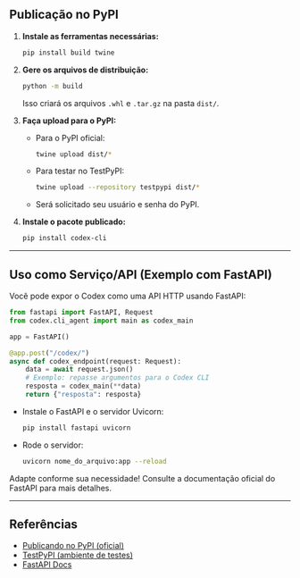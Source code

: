## Publicação no PyPI

1. **Instale as ferramentas necessárias:**
   ```bash
   pip install build twine
   ```
2. **Gere os arquivos de distribuição:**
   ```bash
   python -m build
   ```
   Isso criará os arquivos `.whl` e `.tar.gz` na pasta `dist/`.
3. **Faça upload para o PyPI:**
   - Para o PyPI oficial:
     ```bash
     twine upload dist/*
     ```
   - Para testar no TestPyPI:
     ```bash
     twine upload --repository testpypi dist/*
     ```
   - Será solicitado seu usuário e senha do PyPI.

4. **Instale o pacote publicado:**
   ```bash
   pip install codex-cli
   ```

---

## Uso como Serviço/API (Exemplo com FastAPI)

Você pode expor o Codex como uma API HTTP usando FastAPI:

```python
from fastapi import FastAPI, Request
from codex.cli_agent import main as codex_main

app = FastAPI()

@app.post("/codex/")
async def codex_endpoint(request: Request):
    data = await request.json()
    # Exemplo: repasse argumentos para o Codex CLI
    resposta = codex_main(**data)
    return {"resposta": resposta}
```

- Instale o FastAPI e o servidor Uvicorn:
  ```bash
  pip install fastapi uvicorn
  ```
- Rode o servidor:
  ```bash
  uvicorn nome_do_arquivo:app --reload
  ```

Adapte conforme sua necessidade! Consulte a documentação oficial do FastAPI para mais detalhes.

---

## Referências
- [Publicando no PyPI (oficial)](https://packaging.python.org/pt_BR/latest/tutorials/packaging-projects/)
- [TestPyPI (ambiente de testes)](https://test.pypi.org/)
- [FastAPI Docs](https://fastapi.tiangolo.com/pt/)
